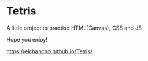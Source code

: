 # Tetris

A little project to practise HTML(Canvas), CSS and JS

Hope you enjoy!

https://elchancho.github.io/Tetris/
